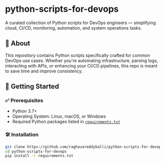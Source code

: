 # python-scripts-for-devops

A curated collection of Python scripts for DevOps engineers — simplifying cloud, CI/CD, monitoring, automation, and system operations tasks.

## 📌 About

This repository contains Python scripts specifically crafted for common DevOps use cases. Whether you're automating infrastructure, parsing logs, interacting with APIs, or enhancing your CI/CD pipelines, this repo is meant to save time and improve consistency.

## 🚀 Getting Started

### ✅ Prerequisites

- Python 3.7+
- Operating System: Linux, macOS, or Windows
- Required Python packages listed in [`requirements.txt`](./requirements.txt)

### 🛠️ Installation

```bash
git clone https://github.com/raghavareddykalli/python-scripts-for-devops.git
cd python-scripts-for-devops
pip install -r requirements.txt
